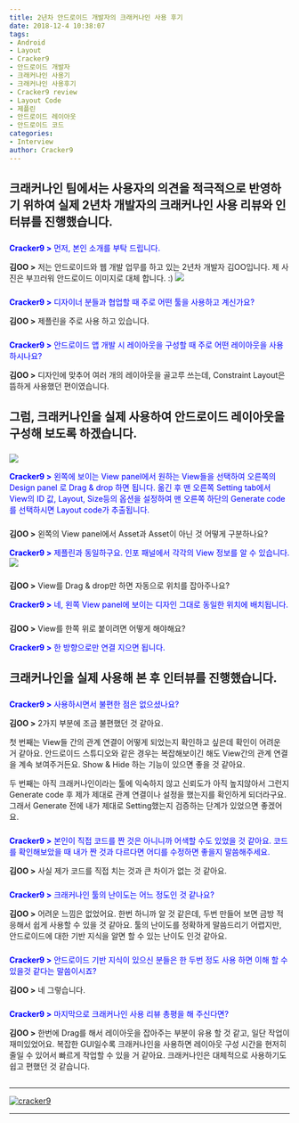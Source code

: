 ```yaml
---
title: 2년차 안드로이드 개발자의 크래커나인 사용 후기
date: 2018-12-4 10:38:07
tags:
- Android
- Layout
- Cracker9
- 안드로이드 개발자
- 크래커나인 사용기
- 크래커나인 사용후기
- Cracker9 review
- Layout Code
- 제플린
- 안드로이드 레이아웃
- 안드로이드 코드
categories:
- Interview
author: Cracker9
---
```


## 크래커나인 팀에서는 사용자의 의견을 적극적으로 반영하기 위하여 실제 2년차 개발자의 크래커나인 사용 리뷰와 인터뷰를 진행했습니다.
###  

<span style="color:blue">**Cracker9 >** 먼저, 본인 소개를 부탁 드립니다.

**김OO >** 저는 안드로이드와 웹 개발 업무를 하고 있는 2년차 개발자 김OO입니다. 제 사진은 부끄러워 안드로이드 이미지로 대체 합니다. :)
![](/img/User_interview_kilyung_Kim/1.png)
###  
<span style="color:blue">**Cracker9 >** 디자이너 분들과 협업할 때 주로 어떤 툴을 사용하고 계신가요?

**김OO >** 제플린을 주로 사용 하고 있습니다.
###  
<span style="color:blue">**Cracker9 >** 안드로이드 앱 개발 시 레이아웃을 구성할 때 주로 어떤 레이아웃을 사용하시나요?

**김OO >** 디자인에 맞추어 여러 개의 레이아웃을 골고루 쓰는데, Constraint Layout은 뜸하게 사용했던 편이였습니다.
##  
##  
## 그럼, 크래커나인을 실제 사용하여 안드로이드 레이아웃을 구성해 보도록 하겠습니다.
###  
![](/img/User_interview_kilyung_Kim/2.png)

<span style="color:blue">**Cracker9 >** 왼쪽에 보이는 View panel에서 원하는 View들을 선택하여 오른쪽의 Design panel 로 Drag & drop 하면 됩니다. 옮긴 후 맨 오른쪽 Setting tab에서 View의 ID 값, Layout, Size등의 옵션을 설정하여 맨 오른쪽 하단의 Generate code를 선택하시면 Layout code가 추출됩니다.
###  
**김OO >** 왼쪽의 View panel에서 Asset과 Asset이 아닌 것 어떻게 구분하나요?

<span style="color:blue">**Cracker9 >** 제플린과 동일하구요. 인포 패널에서 각각의 View 정보를 알 수 있습니다.
![](/img/User_interview_kilyung_Kim/3.png)
###  
**김OO >** View를 Drag & drop만 하면 자동으로 위치를 잡아주나요?

<span style="color:blue">**Cracker9 >** 네, 왼쪽 View panel에 보이는 디자인 그대로 동일한 위치에 배치됩니다.
###  
**김OO >** View를 한쪽 위로 붙이려면 어떻게 해야해요?

<span style="color:blue">**Cracker9 >** 한 방향으로만 연결 지으면 됩니다.
##  
##  
## 크래커나인을 실제 사용해 본 후 인터뷰를 진행했습니다.
###  
<span style="color:blue">**Cracker9 >** 사용하시면서 불편한 점은 없으셨나요?

**김OO >** 2가지 부분에 조금 불편했던 것 같아요.

첫 번째는 View들 간의 관계 연결이 어떻게 되었는지 확인하고 싶은데 확인이 어려운 거 같아요. 안드로이드 스튜디오와 같은 경우는 복잡해보이긴 해도 View간의 관계 연결을 계속 보여주거든요. Show & Hide 하는 기능이 있으면 좋을 것 같아요.

두 번째는 아직 크래커나인이라는 툴에 익숙하지 않고 신뢰도가 아직 높지않아서 그런지 Generate code 후 제가 제대로 관계 연결이나 설정을 했는지를 확인하게 되더라구요. 그래서 Generate 전에 내가 제대로 Setting했는지 검증하는 단계가 있었으면 좋겠어요.
###  
<span style="color:blue">**Cracker9 >** 본인이 직접 코드를 짠 것은 아니니까 어색할 수도 있었을 것 같아요. 코드를 확인해보았을 때 내가 짠 것과 다르다면 어디를 수정하면 좋을지 말씀해주세요.

**김OO >** 사실 제가 코드를 직접 치는 것과 큰 차이가 없는 것 같아요.
###  
<span style="color:blue">**Cracker9 >** 크래커나인 툴의 난이도는 어느 정도인 것 같나요?

**김OO >** 어려운 느낌은 없었어요. 한번 하니까 알 것 같은데, 두번 만들어 보면 금방 적응해서 쉽게 사용할 수 있을 것 같아요. 툴의 난이도를 정확하게 말씀드리기 어렵지만, 안드로이드에 대한 기반 지식을 알면 할 수 있는 난이도 인것 같아요.
###  
<span style="color:blue">**Cracker9 >** 안드로이드 기반 지식이 있으신 분들은 한 두번 정도 사용 하면 이해 할 수 있을것 같다는 말씀이시죠?

**김OO >** 네 그렇습니다.
###  
<span style="color:blue">**Cracker9 >** 마지막으로 크래커나인 사용 리뷰 총평을 해 주신다면?

**김OO >** 한번에 Drag를 해서 레이아웃을 잡아주는 부분이 유용 할 것 같고, 일단 작업이 재미있었어요. 복잡한 GUI일수록 크래커나인을 사용하면 레이아웃 구성 시간을 현저히 줄일 수 있어서 빠르게 작업할 수 있을 거 같아요. 크래커나인은 대체적으로 사용하기도 쉽고 편했던 것 같습니다.
##  

_____
 <a href="http://www.cracker9.io?utm_medium=cpc&utm_source=blog_origin&utm_campaign=0.11.x&utm_content=Developer_Interview" onclick="gtag('event', 'button click', {'event_category': 'Homepage','event_label': 'Developer Interview'});">![cracker9](/img/Logo/Cracker9_Symbollogo.png?raw=true)</a>
_____
##   